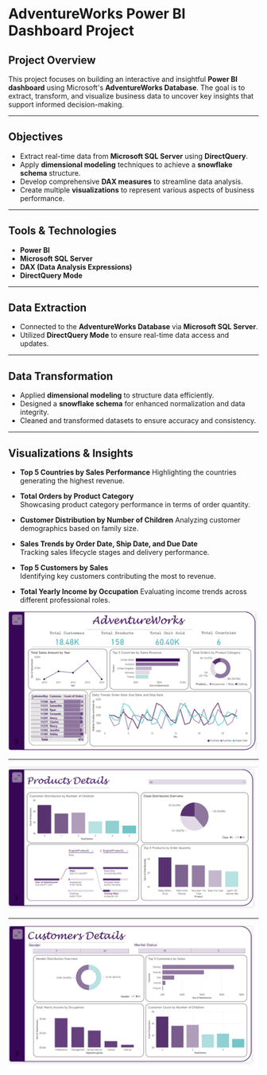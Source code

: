 # AdventureWorks Power BI Dashboard Project

## Project Overview
This project focuses on building an interactive and insightful **Power BI dashboard** using Microsoft's **AdventureWorks Database**. The goal is to extract, transform, and visualize business data to uncover key insights that support informed decision-making.

---

## Objectives
- Extract real-time data from **Microsoft SQL Server** using **DirectQuery**.
- Apply **dimensional modeling** techniques to achieve a **snowflake schema** structure.
- Develop comprehensive **DAX measures** to streamline data analysis.
- Create multiple **visualizations** to represent various aspects of business performance.

---

## Tools & Technologies
- **Power BI**  
- **Microsoft SQL Server**  
- **DAX (Data Analysis Expressions)**  
- **DirectQuery Mode**

---

## Data Extraction
- Connected to the **AdventureWorks Database** via **Microsoft SQL Server**.
- Utilized **DirectQuery Mode** to ensure real-time data access and updates.

---

## Data Transformation
- Applied **dimensional modeling** to structure data efficiently.
- Designed a **snowflake schema** for enhanced normalization and data integrity.
- Cleaned and transformed datasets to ensure accuracy and consistency.

---

## Visualizations & Insights
- **Top 5 Countries by Sales Performance** 
  Highlighting the countries generating the highest revenue.
  
- **Total Orders by Product Category**  
  Showcasing product category performance in terms of order quantity.
  
- **Customer Distribution by Number of Children** 
  Analyzing customer demographics based on family size.

- **Sales Trends by Order Date, Ship Date, and Due Date**  
  Tracking sales lifecycle stages and delivery performance.

- **Top 5 Customers by Sales**  
  Identifying key customers contributing the most to revenue.

- **Total Yearly Income by Occupation** 
  Evaluating income trends across different professional roles.

![Overview Dashboard](Overview.png)

---
![Product Dashboard](Product.png)

---
![Customer Dashboard](Customer.png)



